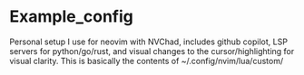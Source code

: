 # Example_config
Personal setup I use for neovim with NVChad, includes github copilot, LSP servers for python/go/rust, and visual changes to the cursor/highlighting for visual clarity.
This is basically the contents of ~/.config/nvim/lua/custom/